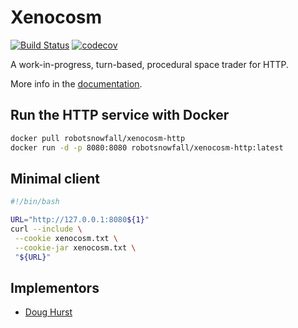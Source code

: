 # Xenocosm

[![Build Status](https://travis-ci.org/robotsnowfall/xenocosm.svg?branch=master)](https://travis-ci.org/robotsnowfall/xenocosm)
[![codecov](https://codecov.io/gh/robotsnowfall/xenocosm/branch/master/graph/badge.svg)](https://codecov.io/gh/robotsnowfall/xenocosm)

A work-in-progress, turn-based, procedural space trader for HTTP.

More info in the [documentation](https://robotsnowfall.github.io/xenocosm/).

## Run the HTTP service with Docker

```bash
docker pull robotsnowfall/xenocosm-http
docker run -d -p 8080:8080 robotsnowfall/xenocosm-http:latest
```

## Minimal client

```bash
#!/bin/bash

URL="http://127.0.0.1:8080${1}"
curl --include \
 --cookie xenocosm.txt \
 --cookie-jar xenocosm.txt \
 "${URL}"
```

## Implementors

* [Doug Hurst](https://github.com/robotsnowfall)
